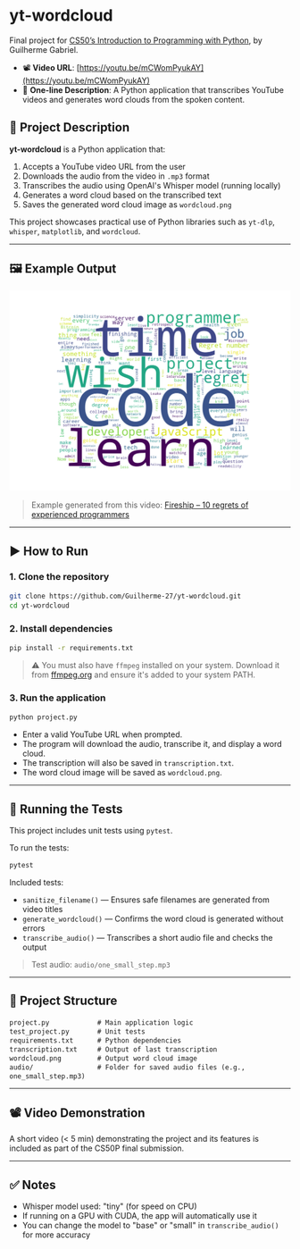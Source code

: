 # yt-wordcloud

Final project for [CS50’s Introduction to Programming with Python](https://cs50.harvard.edu/python/2022/), by Guilherme Gabriel.

- 📽️ **Video URL**: [https://youtu.be/mCWomPyukAY](https://youtu.be/mCWomPyukAY)
- 📝 **One-line Description**: A Python application that transcribes YouTube videos and generates word clouds from the spoken content.

## 📌 Project Description

**yt-wordcloud** is a Python application that:

1. Accepts a YouTube video URL from the user  
2. Downloads the audio from the video in `.mp3` format  
3. Transcribes the audio using OpenAI's Whisper model (running locally)  
4. Generates a word cloud based on the transcribed text  
5. Saves the generated word cloud image as `wordcloud.png`

This project showcases practical use of Python libraries such as `yt-dlp`, `whisper`, `matplotlib`, and `wordcloud`.

---

## 🖼️ Example Output

![Example Word Cloud](wordcloud.png)

> Example generated from this video: [Fireship – 10 regrets of experienced programmers](https://www.youtube.com/watch?v=ehTIhQpj9ys)

---

## ▶️ How to Run

### 1. Clone the repository

```bash
git clone https://github.com/Guilherme-27/yt-wordcloud.git
cd yt-wordcloud
```

### 2. Install dependencies

```bash
pip install -r requirements.txt
```

> ⚠️ You must also have `ffmpeg` installed on your system.
> Download it from [ffmpeg.org](https://ffmpeg.org/download.html) and ensure it's added to your system PATH.

### 3. Run the application

```bash
python project.py
```

* Enter a valid YouTube URL when prompted.
* The program will download the audio, transcribe it, and display a word cloud.
* The transcription will also be saved in `transcription.txt`.
* The word cloud image will be saved as `wordcloud.png`.

---

## 🧪 Running the Tests

This project includes unit tests using `pytest`.

To run the tests:

```bash
pytest
```

Included tests:

* `sanitize_filename()` — Ensures safe filenames are generated from video titles
* `generate_wordcloud()` — Confirms the word cloud is generated without errors
* `transcribe_audio()` — Transcribes a short audio file and checks the output

> Test audio: `audio/one_small_step.mp3`

---

## 📂 Project Structure

```
project.py            # Main application logic
test_project.py       # Unit tests
requirements.txt      # Python dependencies
transcription.txt     # Output of last transcription
wordcloud.png         # Output word cloud image
audio/                # Folder for saved audio files (e.g., one_small_step.mp3)
```

---

## 📽️ Video Demonstration

A short video (< 5 min) demonstrating the project and its features is included as part of the CS50P final submission.

---

## ✅ Notes

* Whisper model used: "tiny" (for speed on CPU)
* If running on a GPU with CUDA, the app will automatically use it
* You can change the model to "base" or "small" in `transcribe_audio()` for more accuracy
